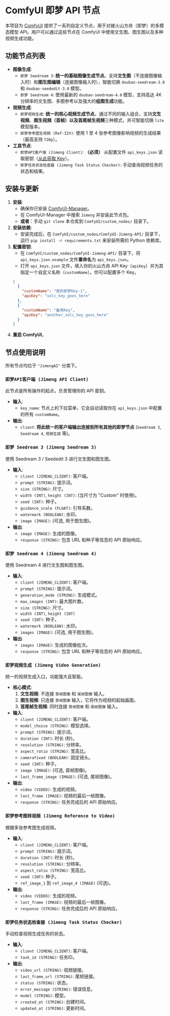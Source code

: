 # ComfyUI 即梦 API 节点

本项目为 [ComfyUI](https://github.com/comfyanonymous/ComfyUI) 提供了一系列自定义节点，用于对接火山方舟（即梦）的多模态模型 API。用户可以通过这些节点在 ComfyUI 中使用文生图、图生图以及多种视频生成功能。

## 功能节点列表

  - **图像生成**:
      - `即梦 Seedream 3`: **统一的基础图像生成节点**。支持**文生图**（不连接图像输入时）和**图生图编辑**（连接图像输入时），智能切换 `doubao-seedream-3.0` 和 `doubao-seededit-3.0` 模型。
      - `即梦 Seedream 4`: 使用最新的 `doubao-seedream-4.0` 模型，支持高达 4K 分辨率的文生图、多图参考以及强大的**组图生成**功能。
  - **视频生成**:
      - `即梦视频生成`: **统一的核心视频生成节点**。通过不同的输入组合，支持**文生视频**、**图生视频（首帧）以及首尾帧生视频**三种模式，并可智能切换 `lite` 模型版本。
      - `即梦参考图生视频 (Ref-I2V)`: 使用 1 至 4 张参考图像影响视频的生成结果（最高支持 `720p`）。
  - **工具节点**:
      - `即梦API客户端 (Jimeng Client)`: **（必须）** 从配置文件 `api_keys.json` 读取密钥（[从此获取 Key](https://www.google.com/search?q=https://console.volcengine.com/ark/region:cn-beijing/apiKey)）。
      - `即梦任务状态检查器 (Jimeng Task Status Checker)`: 手动查询视频任务的状态和结果。

## 安装与更新

1.  **安装**:
      - 确保你已安装 [ComfyUI-Manager](https://github.com/ltdrdata/ComfyUI-Manager)。
      - 在 ComfyUI-Manager 中搜索 `Jimeng` 并安装此节点包。
      - **或者**：手动 `git clone` 本仓库到 `ComfyUI/custom_nodes/` 目录下。
2.  **安装依赖**:
      - 安装完成后，在 `ComfyUI/custom_nodes/ComfyUI-Jimeng-API/` 目录下，运行 `pip install -r requirements.txt` 来安装所需的 Python 依赖库。
3.  **配置密钥**:
      - 在 `ComfyUI/custom_nodes/ComfyUI-Jimeng-API/` 目录下，将 `api_keys.json.example` 文件**重命名**为 `api_keys.json`。
      - 打开 `api_keys.json` 文件，填入你的火山方舟 API Key（`apiKey`）并为其指定一个自定义名称（`customName`）。你可以配置多个 Key。
    <!-- end list -->
    ```json
    [
      {
        "customName": "我的即梦Key-1",
        "apiKey": "volc_key_goes_here"
      },
      {
        "customName": "备用Key",
        "apiKey": "another_volc_key_goes_here"
      }
    ]
    ```
4.  **重启 ComfyUI**。

## 节点使用说明

所有节点均位于 `"JimengAI"` 分类下。

### `即梦API客户端 (Jimeng API Client)`

此节点是所有操作的起点，负责管理你的 API 密钥。

  - **输入**:
      - `key_name`: 节点上的下拉菜单，它会自动读取你在 `api_keys.json` 中配置的所有 `customName`。
  - **输出**:
      - `client`: **将此统一的客户端输出连接到所有其他的即梦节点** (`Seedream 3`, `Seedream 4`, `视频生成` 等)。

### `即梦 Seedream 3 (Jimeng Seedream 3)`

使用 Seedream 3 / Seededit 3 进行文生图和图生图。

  - **输入**:
      - `client (JIMENG_CLIENT)`: 客户端。
      - `prompt (STRING)`: 提示词。
      - `size (STRING)`: 尺寸。
      - `width (INT)`, `height (INT)`: (当尺寸为 "Custom" 时使用)。
      - `seed (INT)`: 种子。
      - `guidance_scale (FLOAT)`: 引导系数。
      - `watermark (BOOLEAN)`: 水印。
      - `image (IMAGE)`: (可选, 用于图生图)。
  - **输出**:
      - `image (IMAGE)`: 生成的图像。
      - `response (STRING)`: 包含 URL 和种子等信息的 API 原始响应。

### `即梦 Seedream 4 (Jimeng Seedream 4)`

使用 Seedream 4 进行文生图和图生图。

  - **输入**:
      - `client (JIMENG_CLIENT)`: 客户端。
      - `prompt (STRING)`: 提示词。
      - `generation_mode (STRING)`: 生成模式。
      - `max_images (INT)`: 最大图片数。
      - `size (STRING)`: 尺寸。
      - `width (INT)`, `height (INT)`
      - `seed (INT)`: 种子。
      - `watermark (BOOLEAN)`: 水印。
      - `images (IMAGE)`: (可选, 用于图生图)。
  - **输出**:
      - `images (IMAGE)`: 生成的图像批次。
      - `response (STRING)`: 包含 URL 和种子等信息的 API 原始响应。

### `即梦视频生成 (Jimeng Video Generation)`

统一的视频生成入口，功能强大且智能。

  - **核心模式**:
    1.  **文生视频**: 不连接 `首帧图像` 和 `尾帧图像` 输入。
    2.  **图生视频**: 只连接 `首帧图像` 输入，它将作为视频的起始画面。
    3.  **首尾帧生视频**: 同时连接 `首帧图像` 和 `尾帧图像` 输入。
  - **输入**:
      - `client (JIMENG_CLIENT)`: 客户端。
      - `model_choice (STRING)`: 模型选择。
      - `prompt (STRING)`: 提示词。
      - `duration (INT)`: 时长 (秒)。
      - `resolution (STRING)`: 分辨率。
      - `aspect_ratio (STRING)`: 宽高比。
      - `camerafixed (BOOLEAN)`: 固定镜头。
      - `seed (INT)`: 种子。
      - `image (IMAGE)`: (可选, 首帧图像)。
      - `last_frame_image (IMAGE)`: (可选, 尾帧图像)。
  - **输出**:
      - `video (VIDEO)`: 生成的视频。
      - `last_frame (IMAGE)`: 视频的最后一帧图像。
      - `response (STRING)`: 任务完成后的 API 原始响应。

### `即梦参考图转视频 (Jimeng Reference to Video)`

根据多张参考图生成视频。

  - **输入**:
      - `client (JIMENG_CLIENT)`: 客户端。
      - `prompt (STRING)`: 提示词。
      - `duration (INT)`: 时长 (秒)。
      - `resolution (STRING)`: 分辨率。
      - `aspect_ratio (STRING)`: 宽高比。
      - `seed (INT)`: 种子。
      - `ref_image_1` 到 `ref_image_4 (IMAGE)` (可选)。
  - **输出**:
      - `video (VIDEO)`: 生成的视频。
      - `last_frame (IMAGE)`: 视频的最后一帧图像。
      - `response (STRING)`: 任务完成后的 API 原始响应。

### `即梦任务状态检查器 (Jimeng Task Status Checker)`

手动检查视频生成任务的状态。

  - **输入**:
      - `client (JIMENG_CLIENT)`: 客户端。
      - `task_id (STRING)`: 任务ID。
  - **输出**:
      - `video_url (STRING)`: 视频链接。
      - `last_frame_url (STRING)`: 尾帧链接。
      - `status (STRING)`: 状态。
      - `error_message (STRING)`: 错误信息。
      - `model (STRING)`: 模型。
      - `created_at (STRING)`: 创建时间。
      - `updated_at (STRING)`: 更新时间。